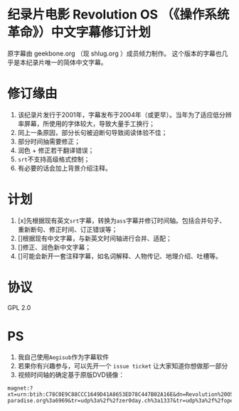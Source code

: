 纪录片电影 Revolution OS （《操作系统革命》）中文字幕修订计划
===

原字幕由 geekbone.org （现 shlug.org ）成员倾力制作。
这个版本的字幕也几乎是本纪录片唯一的简体中文字幕。

修订缘由
===
1. 该纪录片发行于2001年，字幕发布于2004年（或更早）。当年为了适应低分辨率屏幕，所使用的字体较大，导致大量手工换行；
2. 同上一条原因，部分长句被迫断句导致阅读体验不佳；
3. 部分时间抽需要修正；
4. 润色 + 修正若干翻译错误；
5. `srt`不支持高级格式控制；
6. 有必要的话会加上背景介绍注释。

计划
===
1. [x]先根据现有英文`srt`字幕，转换为`ass`字幕并修订时间轴。包括合并句子、重新断句、修正时间、订正错误等；
2. []根据现有中文字幕，与新英文时间轴进行合并、适配；
3. []修正、润色新中文字幕；
4. []可能会新开一套注释字幕，如名词解释、人物传记、地理介绍、吐槽等。

协议
===
GPL 2.0

PS
===
1. 我自己使用`Aegisub`作为字幕软件
2. 若果你有兴趣参与，可以先开一个 `issue ticket` 让大家知道你想做那一部分
3. 视频时间轴的确定基于原版DVD镜像：
```
magnet:?xt=urn:btih:C78C0E9C88CCC1649D41A8653ED78C447B02A16E&dn=Revolution%20OS&tr=udp%3a%2f%2ftracker.leechers-paradise.org%3a6969&tr=udp%3a%2f%2fzer0day.ch%3a1337&tr=udp%3a%2f%2fopen.demonii.com%3a1337&tr=udp%3a%2f%2ftracker.coppersurfer.tk%3a6969&tr=udp%3a%2f%2fexodus.desync.com%3a6969
```